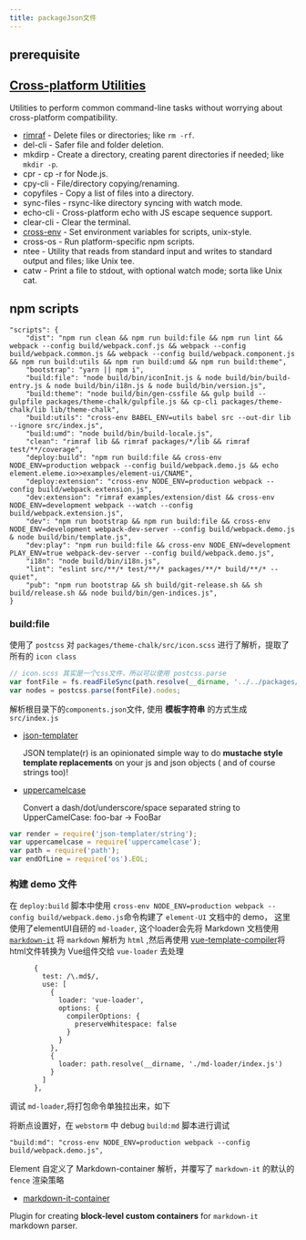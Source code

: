 ```yaml
---
title: packageJson文件
---
```


## prerequisite

## [Cross-platform Utilities](https://github.com/RyanZim/awesome-npm-scripts#cross-platform-utilities)

Utilities to perform common command-line tasks without worrying about cross-platform compatibility.

- [rimraf](https://github.com/isaacs/rimraf) - Delete files or directories; like `rm -rf`.
- del-cli - Safer file and folder deletion.
- mkdirp - Create a directory, creating parent directories if needed; like `mkdir -p`.
- cpr - cp -r for Node.js.
- cpy-cli - File/directory copying/renaming.
- copyfiles - Copy a list of files into a directory.
- sync-files - rsync-like directory syncing with watch mode.
- echo-cli - Cross-platform echo with JS escape sequence support.
- clear-cli - Clear the terminal.
- [cross-env](https://github.com/kentcdodds/cross-env) - Set environment variables for scripts, unix-style.
- cross-os - Run platform-specific npm scripts.
- ntee - Utility that reads from standard input and writes to standard output and files; like Unix tee.
- catw - Print a file to stdout, with optional watch mode; sorta like Unix cat.

## npm scripts

```shell
"scripts": {
    "dist": "npm run clean && npm run build:file && npm run lint && webpack --config build/webpack.conf.js && webpack --config build/webpack.common.js && webpack --config build/webpack.component.js && npm run build:utils && npm run build:umd && npm run build:theme",
    "bootstrap": "yarn || npm i",
    "build:file": "node build/bin/iconInit.js & node build/bin/build-entry.js & node build/bin/i18n.js & node build/bin/version.js",
    "build:theme": "node build/bin/gen-cssfile && gulp build --gulpfile packages/theme-chalk/gulpfile.js && cp-cli packages/theme-chalk/lib lib/theme-chalk",
    "build:utils": "cross-env BABEL_ENV=utils babel src --out-dir lib --ignore src/index.js",
    "build:umd": "node build/bin/build-locale.js",
    "clean": "rimraf lib && rimraf packages/*/lib && rimraf test/**/coverage",
    "deploy:build": "npm run build:file && cross-env NODE_ENV=production webpack --config build/webpack.demo.js && echo element.eleme.io>>examples/element-ui/CNAME",
    "deploy:extension": "cross-env NODE_ENV=production webpack --config build/webpack.extension.js",
    "dev:extension": "rimraf examples/extension/dist && cross-env NODE_ENV=development webpack --watch --config build/webpack.extension.js",
    "dev": "npm run bootstrap && npm run build:file && cross-env NODE_ENV=development webpack-dev-server --config build/webpack.demo.js & node build/bin/template.js",
    "dev:play": "npm run build:file && cross-env NODE_ENV=development PLAY_ENV=true webpack-dev-server --config build/webpack.demo.js",
    "i18n": "node build/bin/i18n.js",
    "lint": "eslint src/**/* test/**/* packages/**/* build/**/* --quiet",
    "pub": "npm run bootstrap && sh build/git-release.sh && sh build/release.sh && node build/bin/gen-indices.js",
}
```

### build:file

使用了 `postcss` 对 `packages/theme-chalk/src/icon.scss` 进行了解析，提取了所有的 `icon class`

```js
// icon.scss 其实是一个css文件，所以可以使用 postcss.parse
var fontFile = fs.readFileSync(path.resolve(__dirname, '../../packages/theme-chalk/src/icon.scss'), 'utf8');
var nodes = postcss.parse(fontFile).nodes;
```

解析根目录下的`components.json`文件, 使用 **模板字符串** 的方式生成 `src/index.js`

- [json-templater](https://github.com/lightsofapollo/json-templater)

  JSON template(r) is an opinionated simple way to do **mustache style template replacements** on your js and json
  objects (
  and of course strings too)!
- [uppercamelcase](https://github.com/SamVerschueren/uppercamelcase)

  Convert a dash/dot/underscore/space separated string to UpperCamelCase: foo-bar → FooBar

```js
var render = require('json-templater/string');
var uppercamelcase = require('uppercamelcase');
var path = require('path');
var endOfLine = require('os').EOL;
```

### 构建 demo 文件

在 `deploy:build` 脚本中使用 `cross-env NODE_ENV=production webpack --config build/webpack.demo.js`命令构建了 `element-UI` 文档中的
demo， 这里使用了elementUI自研的 `md-loader`, 这个loader会先将 Markdown
文档使用 [`markdown-it`](https://github.com/markdown-it/markdown-it)  将 `markdown` 解析为
`html`
,然后再使用 [vue-template-compiler](https://github.com/vuejs/vue/tree/dev/packages/vue-template-compiler#readme)将html文件转换为
Vue组件交给 `vue-loader` 去处理

```shell
      {
        test: /\.md$/,
        use: [
          {
            loader: 'vue-loader',
            options: {
              compilerOptions: {
                preserveWhitespace: false
              }
            }
          },
          {
            loader: path.resolve(__dirname, './md-loader/index.js')
          }
        ]
      },
```

调试 `md-loader`,将打包命令单独拉出来，如下

将断点设置好，在 `webstorm` 中 debug `build:md` 脚本进行调试

```shell
"build:md": "cross-env NODE_ENV=production webpack --config build/webpack.demo.js",
```

Element 自定义了 Markdown-container 解析，并覆写了 `markdown-it` 的默认的 `fence` 渲染策略

- [markdown-it-container](https://github.com/markdown-it/markdown-it-container)

Plugin for creating **block-level custom containers** for `markdown-it` markdown parser.
